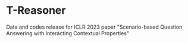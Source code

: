 # T-Reasoner
Data and codes release for ICLR 2023 paper "Scenario-based Question Answering with Interacting Contextual Properties"
